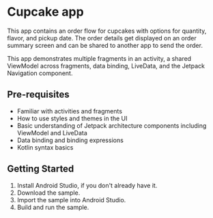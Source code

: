 Cupcake app
=================================

This app contains an order flow for cupcakes with options for quantity, flavor, and pickup date.
The order details get displayed on an order summary screen and can be shared to another app to
send the order.

This app demonstrates multiple fragments in an activity, a shared ViewModel across fragments,
data binding, LiveData, and the Jetpack Navigation component.


Pre-requisites
--------------
* Familiar with activities and fragments
* How to use styles and themes in the UI
* Basic understanding of Jetpack architecture components including ViewModel and LiveData
* Data binding and binding expressions 
* Kotlin syntax basics


Getting Started
---------------
1. Install Android Studio, if you don't already have it.
2. Download the sample.
3. Import the sample into Android Studio.
4. Build and run the sample.
